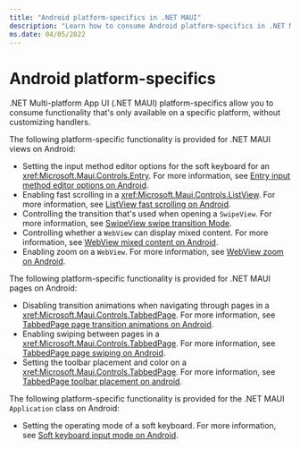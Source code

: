 ```yaml
---
title: "Android platform-specifics in .NET MAUI"
description: "Learn how to consume Android platform-specifics in .NET MAUI apps."
ms.date: 04/05/2022
---
```


# Android platform-specifics

.NET Multi-platform App UI (.NET MAUI) platform-specifics allow you to consume functionality that's only available on a specific platform, without customizing handlers.

The following platform-specific functionality is provided for .NET MAUI views on Android:

- Setting the input method editor options for the soft keyboard for an <xref:Microsoft.Maui.Controls.Entry>. For more information, see [Entry input method editor options on Android](entry-ime-options.md).
- Enabling fast scrolling in a <xref:Microsoft.Maui.Controls.ListView>. For more information, see [ListView fast scrolling on Android](listview-fast-scrolling.md).
- Controlling the transition that's used when opening a `SwipeView`. For more information, see [SwipeView swipe transition Mode](swipeview-swipetransitionmode.md).
- Controlling whether a `WebView` can display mixed content. For more information, see [WebView mixed content on Android](webview-mixed-content.md).
- Enabling zoom on a `WebView`. For more information, see [WebView zoom on Android](webview-zoom-controls.md).

The following platform-specific functionality is provided for .NET MAUI pages on Android:

- Disabling transition animations when navigating through pages in a <xref:Microsoft.Maui.Controls.TabbedPage>. For more information, see [TabbedPage page transition animations on Android](tabbedpage-transition-animations.md).
- Enabling swiping between pages in a <xref:Microsoft.Maui.Controls.TabbedPage>. For more information, see [TabbedPage page swiping on Android](tabbedpage-page-swiping.md).
- Setting the toolbar placement and color on a <xref:Microsoft.Maui.Controls.TabbedPage>. For more information, see [TabbedPage toolbar placement on android](tabbedpage-toolbar-placement.md).

The following platform-specific functionality is provided for the .NET MAUI `Application` class on Android:

- Setting the operating mode of a soft keyboard. For more information, see [Soft keyboard input mode on Android](soft-keyboard-input-mode.md).
